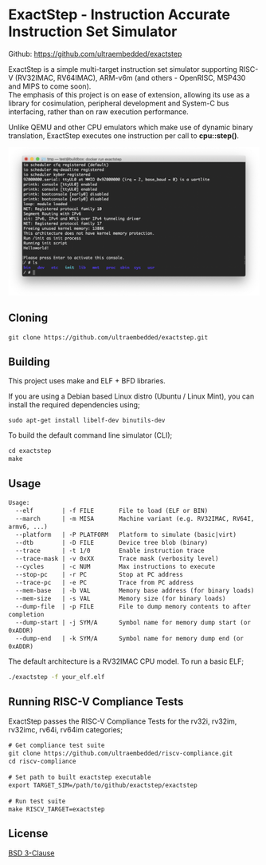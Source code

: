# ExactStep - Instruction Accurate Instruction Set Simulator

Github: https://github.com/ultraembedded/exactstep

ExactStep is a simple multi-target instruction set simulator supporting RISC-V (RV32IMAC, RV64IMAC), ARM-v6m (and others - OpenRISC, MSP430 and MIPS to come soon).  
The emphasis of this project is on ease of extension, allowing its use as a library for cosimulation, peripheral development and System-C bus interfacing, rather than on raw execution performance.

Unlike QEMU and other CPU emulators which make use of dynamic binary translation, ExactStep executes one instruction per call to **cpu::step()**.

![](docs/screenshot.png)

## Cloning
```
git clone https://github.com/ultraembedded/exactstep.git
```

## Building

This project uses make and ELF + BFD libraries.

If you are using a Debian based Linux distro (Ubuntu / Linux Mint), you can install the required dependencies using;

```
sudo apt-get install libelf-dev binutils-dev
```

To build the default command line simulator (CLI);
```
cd exactstep
make
```

## Usage

```
Usage:
  --elf        | -f FILE       File to load (ELF or BIN)
  --march      | -m MISA       Machine variant (e.g. RV32IMAC, RV64I, armv6, ...)
  --platform   | -P PLATFORM   Platform to simulate (basic|virt)
  --dtb        | -D FILE       Device tree blob (binary)
  --trace      | -t 1/0        Enable instruction trace
  --trace-mask | -v 0xXX       Trace mask (verbosity level)
  --cycles     | -c NUM        Max instructions to execute
  --stop-pc    | -r PC         Stop at PC address
  --trace-pc   | -e PC         Trace from PC address
  --mem-base   | -b VAL        Memory base address (for binary loads)
  --mem-size   | -s VAL        Memory size (for binary loads)
  --dump-file  | -p FILE       File to dump memory contents to after completion
  --dump-start | -j SYM/A      Symbol name for memory dump start (or 0xADDR)
  --dump-end   | -k SYM/A      Symbol name for memory dump end (or 0xADDR)
```

The default architecture is a RV32IMAC CPU model. To run a basic ELF;
```sh
./exactstep -f your_elf.elf 
```

## Running RISC-V Compliance Tests

ExactStep passes the RISC-V Compliance Tests for the rv32i, rv32im, rv32imc, rv64i, rv64im categories;
```
# Get compliance test suite
git clone https://github.com/ultraembedded/riscv-compliance.git 
cd riscv-compliance

# Set path to built exactstep executable
export TARGET_SIM=/path/to/github/exactstep/exactstep

# Run test suite
make RISCV_TARGET=exactstep
```

## License

[BSD 3-Clause](LICENSE)